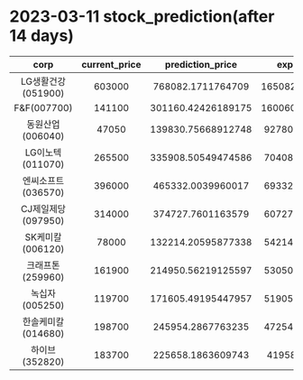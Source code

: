 # 2023-03-11 stock_prediction(after 14 days)

|   corp   |   current_price   |   prediction_price   |   expected_profit   |
|:--------:|:-----------------:|:--------------------:|:-------------------:|
|LG생활건강(051900)|603000|768082.1711764709|165082.17117647093|
|F&F(007700)|141100|301160.42426189175|160060.42426189175|
|동원산업(006040)|47050|139830.75668912748|92780.75668912748|
|LG이노텍(011070)|265500|335908.50549474586|70408.50549474586|
|엔씨소프트(036570)|396000|465332.0039960017|69332.00399600167|
|CJ제일제당(097950)|314000|374727.7601163579|60727.76011635788|
|SK케미칼(006120)|78000|132214.20595877338|54214.20595877338|
|크래프톤(259960)|161900|214950.56219125597|53050.56219125597|
|녹십자(005250)|119700|171605.49195447957|51905.49195447957|
|한솔케미칼(014680)|198700|245954.2867763235|47254.28677632351|
|하이브(352820)|183700|225658.1863609743|41958.1863609743|
